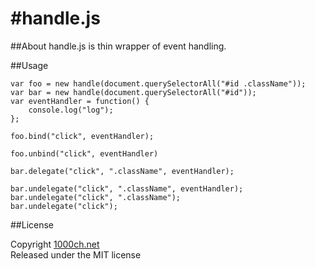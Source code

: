 #handle.js
======

##About
handle.js is thin wrapper of event handling.

##Usage

    var foo = new handle(document.querySelectorAll("#id .className"));
    var bar = new handle(document.querySelectorAll("#id"));
    var eventHandler = function() {
    	console.log("log");
    };

    foo.bind("click", eventHandler);
    
    foo.unbind("click", eventHandler)
    
    bar.delegate("click", ".className", eventHandler);
    
    bar.undelegate("click", ".className", eventHandler);
    bar.undelegate("click", ".className");
    bar.undelegate("click");

##License

Copyright [1000ch.net](http://1000ch.net/)  
Released under the MIT license  